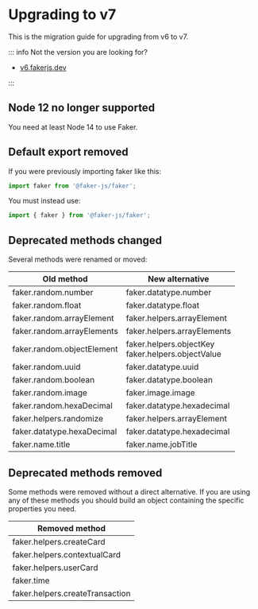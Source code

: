 # Upgrading to v7

This is the migration guide for upgrading from v6 to v7.

::: info
Not the version you are looking for?

- [v6.fakerjs.dev](https://v6.fakerjs.dev/migration-guide-v5/)

:::

## Node 12 no longer supported

You need at least Node 14 to use Faker.

## Default export removed

If you were previously importing faker like this:

```js
import faker from '@faker-js/faker';
```

You must instead use:

```js
import { faker } from '@faker-js/faker';
```

## Deprecated methods changed

Several methods were renamed or moved:

| Old method                 | New alternative                                        |
| -------------------------- | ------------------------------------------------------ |
| faker.random.number        | faker.datatype.number                                  |
| faker.random.float         | faker.datatype.float                                   |
| faker.random.arrayElement  | faker.helpers.arrayElement                             |
| faker.random.arrayElements | faker.helpers.arrayElements                            |
| faker.random.objectElement | faker.helpers.objectKey <br> faker.helpers.objectValue |
| faker.random.uuid          | faker.datatype.uuid                                    |
| faker.random.boolean       | faker.datatype.boolean                                 |
| faker.random.image         | faker.image.image                                      |
| faker.random.hexaDecimal   | faker.datatype.hexadecimal                             |
| faker.helpers.randomize    | faker.helpers.arrayElement                             |
| faker.datatype.hexaDecimal | faker.datatype.hexadecimal                             |
| faker.name.title           | faker.name.jobTitle                                    |

## Deprecated methods removed

Some methods were removed without a direct alternative. If you are using any of these methods you should build an object containing the specific properties you need.

| Removed method                  |
| ------------------------------- |
| faker.helpers.createCard        |
| faker.helpers.contextualCard    |
| faker.helpers.userCard          |
| faker.time                      |
| faker.helpers.createTransaction |
